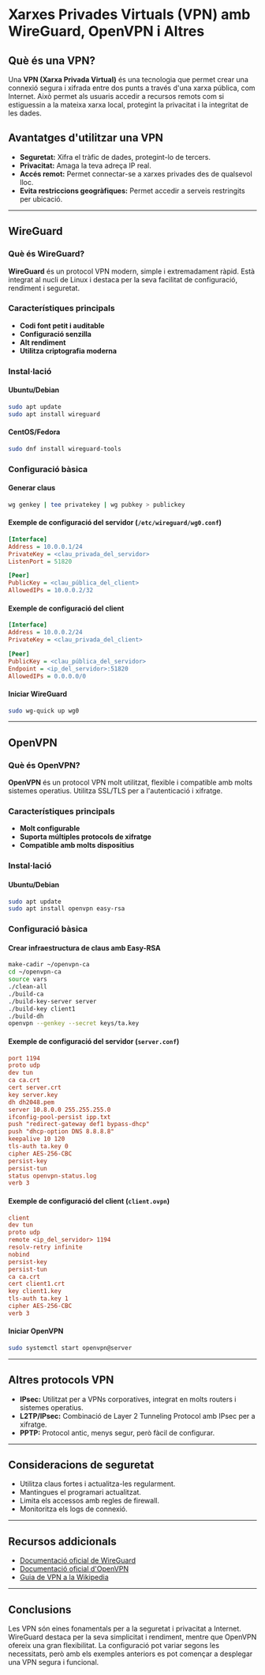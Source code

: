 # Xarxes Privades Virtuals (VPN) amb WireGuard, OpenVPN i Altres

## Què és una VPN?

Una **VPN (Xarxa Privada Virtual)** és una tecnologia que permet crear una connexió segura i xifrada entre dos punts a través d'una xarxa pública, com Internet. Això permet als usuaris accedir a recursos remots com si estiguessin a la mateixa xarxa local, protegint la privacitat i la integritat de les dades.

## Avantatges d'utilitzar una VPN

- **Seguretat:** Xifra el tràfic de dades, protegint-lo de tercers.
- **Privacitat:** Amaga la teva adreça IP real.
- **Accés remot:** Permet connectar-se a xarxes privades des de qualsevol lloc.
- **Evita restriccions geogràfiques:** Permet accedir a serveis restringits per ubicació.

---

## WireGuard

### Què és WireGuard?

**WireGuard** és un protocol VPN modern, simple i extremadament ràpid. Està integrat al nucli de Linux i destaca per la seva facilitat de configuració, rendiment i seguretat.

### Característiques principals

- **Codi font petit i auditable**
- **Configuració senzilla**
- **Alt rendiment**
- **Utilitza criptografia moderna**

### Instal·lació

#### Ubuntu/Debian

```bash
sudo apt update
sudo apt install wireguard
```

#### CentOS/Fedora

```bash
sudo dnf install wireguard-tools
```

### Configuració bàsica

#### Generar claus

```bash
wg genkey | tee privatekey | wg pubkey > publickey
```

#### Exemple de configuració del servidor (`/etc/wireguard/wg0.conf`)

```ini
[Interface]
Address = 10.0.0.1/24
PrivateKey = <clau_privada_del_servidor>
ListenPort = 51820

[Peer]
PublicKey = <clau_pública_del_client>
AllowedIPs = 10.0.0.2/32
```

#### Exemple de configuració del client

```ini
[Interface]
Address = 10.0.0.2/24
PrivateKey = <clau_privada_del_client>

[Peer]
PublicKey = <clau_pública_del_servidor>
Endpoint = <ip_del_servidor>:51820
AllowedIPs = 0.0.0.0/0
```

#### Iniciar WireGuard

```bash
sudo wg-quick up wg0
```

---

## OpenVPN

### Què és OpenVPN?

**OpenVPN** és un protocol VPN molt utilitzat, flexible i compatible amb molts sistemes operatius. Utilitza SSL/TLS per a l'autenticació i xifratge.

### Característiques principals

- **Molt configurable**
- **Suporta múltiples protocols de xifratge**
- **Compatible amb molts dispositius**

### Instal·lació

#### Ubuntu/Debian

```bash
sudo apt update
sudo apt install openvpn easy-rsa
```

### Configuració bàsica

#### Crear infraestructura de claus amb Easy-RSA

```bash
make-cadir ~/openvpn-ca
cd ~/openvpn-ca
source vars
./clean-all
./build-ca
./build-key-server server
./build-key client1
./build-dh
openvpn --genkey --secret keys/ta.key
```

#### Exemple de configuració del servidor (`server.conf`)

```ini
port 1194
proto udp
dev tun
ca ca.crt
cert server.crt
key server.key
dh dh2048.pem
server 10.8.0.0 255.255.255.0
ifconfig-pool-persist ipp.txt
push "redirect-gateway def1 bypass-dhcp"
push "dhcp-option DNS 8.8.8.8"
keepalive 10 120
tls-auth ta.key 0
cipher AES-256-CBC
persist-key
persist-tun
status openvpn-status.log
verb 3
```

#### Exemple de configuració del client (`client.ovpn`)

```ini
client
dev tun
proto udp
remote <ip_del_servidor> 1194
resolv-retry infinite
nobind
persist-key
persist-tun
ca ca.crt
cert client1.crt
key client1.key
tls-auth ta.key 1
cipher AES-256-CBC
verb 3
```

#### Iniciar OpenVPN

```bash
sudo systemctl start openvpn@server
```

---

## Altres protocols VPN

- **IPsec:** Utilitzat per a VPNs corporatives, integrat en molts routers i sistemes operatius.
- **L2TP/IPsec:** Combinació de Layer 2 Tunneling Protocol amb IPsec per a xifratge.
- **PPTP:** Protocol antic, menys segur, però fàcil de configurar.

---

## Consideracions de seguretat

- Utilitza claus fortes i actualitza-les regularment.
- Mantingues el programari actualitzat.
- Limita els accessos amb regles de firewall.
- Monitoritza els logs de connexió.

---

## Recursos addicionals

- [Documentació oficial de WireGuard](https://www.wireguard.com/)
- [Documentació oficial d'OpenVPN](https://openvpn.net/)
- [Guia de VPN a la Wikipedia](https://ca.wikipedia.org/wiki/Xarxa_privada_virtual)

---

## Conclusions

Les VPN són eines fonamentals per a la seguretat i privacitat a Internet. WireGuard destaca per la seva simplicitat i rendiment, mentre que OpenVPN ofereix una gran flexibilitat. La configuració pot variar segons les necessitats, però amb els exemples anteriors es pot començar a desplegar una VPN segura i funcional.

